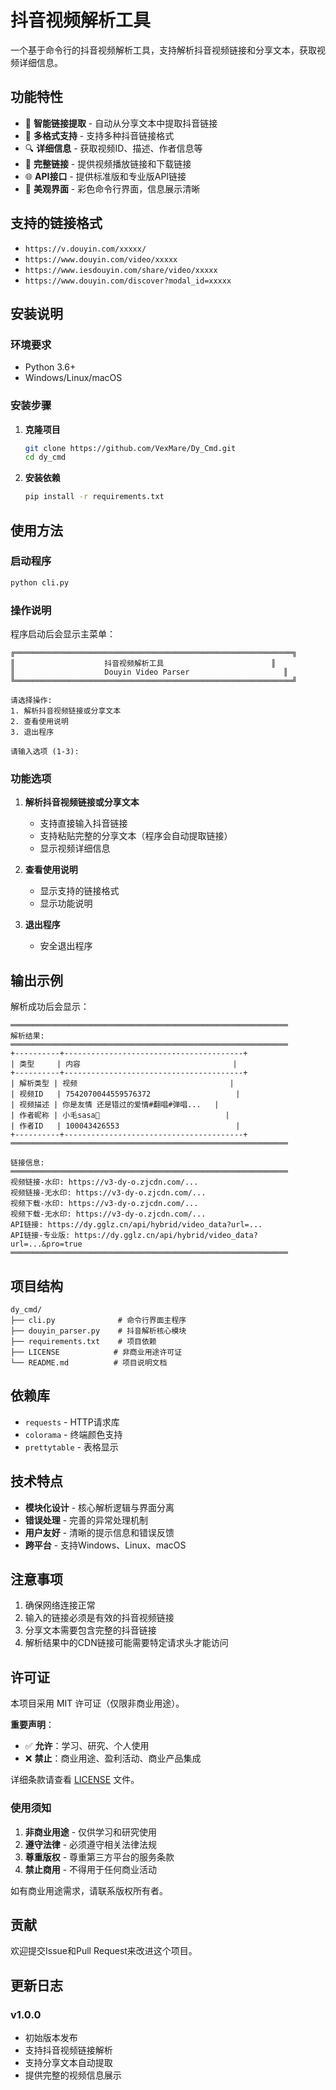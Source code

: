 # 抖音视频解析工具

一个基于命令行的抖音视频解析工具，支持解析抖音视频链接和分享文本，获取视频详细信息。

## 功能特性

- 🎯 **智能链接提取** - 自动从分享文本中提取抖音链接
- 📱 **多格式支持** - 支持多种抖音链接格式
- 🔍 **详细信息** - 获取视频ID、描述、作者信息等
- 🔗 **完整链接** - 提供视频播放链接和下载链接
- 🌐 **API接口** - 提供标准版和专业版API链接
- 🎨 **美观界面** - 彩色命令行界面，信息展示清晰

## 支持的链接格式

- `https://v.douyin.com/xxxxx/`
- `https://www.douyin.com/video/xxxxx`
- `https://www.iesdouyin.com/share/video/xxxxx`
- `https://www.douyin.com/discover?modal_id=xxxxx`

## 安装说明

### 环境要求

- Python 3.6+
- Windows/Linux/macOS

### 安装步骤

1. **克隆项目**
   ```bash
   git clone https://github.com/VexMare/Dy_Cmd.git
   cd dy_cmd
   ```

2. **安装依赖**
   ```bash
   pip install -r requirements.txt
   ```

## 使用方法

### 启动程序

```bash
python cli.py
```

### 操作说明

程序启动后会显示主菜单：

```
╔══════════════════════════════════════════════════════════════╗
║                    抖音视频解析工具                        ║
║                    Douyin Video Parser                     ║
╚══════════════════════════════════════════════════════════════╝

请选择操作:
1. 解析抖音视频链接或分享文本
2. 查看使用说明
3. 退出程序

请输入选项 (1-3):
```

### 功能选项

1. **解析抖音视频链接或分享文本**
   - 支持直接输入抖音链接
   - 支持粘贴完整的分享文本（程序会自动提取链接）
   - 显示视频详细信息

2. **查看使用说明**
   - 显示支持的链接格式
   - 显示功能说明

3. **退出程序**
   - 安全退出程序

## 输出示例

解析成功后会显示：

```
══════════════════════════════════════════════════════════════
解析结果:
══════════════════════════════════════════════════════════════
+----------+----------------------------------------+
| 类型     | 内容                                  |
+----------+----------------------------------------+
| 解析类型 | 视频                                  |
| 视频ID   | 7542070044559576372                   |
| 视频描述 | 你是友情 还是错过的爱情#翻唱#弹唱...   |
| 作者昵称 | 小毛sasa🩵                            |
| 作者ID   | 100043426553                          |
+----------+----------------------------------------+
══════════════════════════════════════════════════════════════

链接信息:
══════════════════════════════════════════════════════════════
视频链接-水印: https://v3-dy-o.zjcdn.com/...
视频链接-无水印: https://v3-dy-o.zjcdn.com/...
视频下载-水印: https://v3-dy-o.zjcdn.com/...
视频下载-无水印: https://v3-dy-o.zjcdn.com/...
API链接: https://dy.gglz.cn/api/hybrid/video_data?url=...
API链接-专业版: https://dy.gglz.cn/api/hybrid/video_data?url=...&pro=true
══════════════════════════════════════════════════════════════
```

## 项目结构

```
dy_cmd/
├── cli.py              # 命令行界面主程序
├── douyin_parser.py    # 抖音解析核心模块
├── requirements.txt    # 项目依赖
├── LICENSE            # 非商业用途许可证
└── README.md          # 项目说明文档
```

## 依赖库

- `requests` - HTTP请求库
- `colorama` - 终端颜色支持
- `prettytable` - 表格显示

## 技术特点

- **模块化设计** - 核心解析逻辑与界面分离
- **错误处理** - 完善的异常处理机制
- **用户友好** - 清晰的提示信息和错误反馈
- **跨平台** - 支持Windows、Linux、macOS

## 注意事项

1. 确保网络连接正常
2. 输入的链接必须是有效的抖音视频链接
3. 分享文本需要包含完整的抖音链接
4. 解析结果中的CDN链接可能需要特定请求头才能访问

## 许可证

本项目采用 MIT 许可证（仅限非商业用途）。

**重要声明**：
- ✅ **允许**：学习、研究、个人使用
- ❌ **禁止**：商业用途、盈利活动、商业产品集成

详细条款请查看 [LICENSE](LICENSE) 文件。

### 使用须知

1. **非商业用途** - 仅供学习和研究使用
2. **遵守法律** - 必须遵守相关法律法规
3. **尊重版权** - 尊重第三方平台的服务条款
4. **禁止商用** - 不得用于任何商业活动

如有商业用途需求，请联系版权所有者。

## 贡献

欢迎提交Issue和Pull Request来改进这个项目。

## 更新日志

### v1.0.0
- 初始版本发布
- 支持抖音视频链接解析
- 支持分享文本自动提取
- 提供完整的视频信息展示
